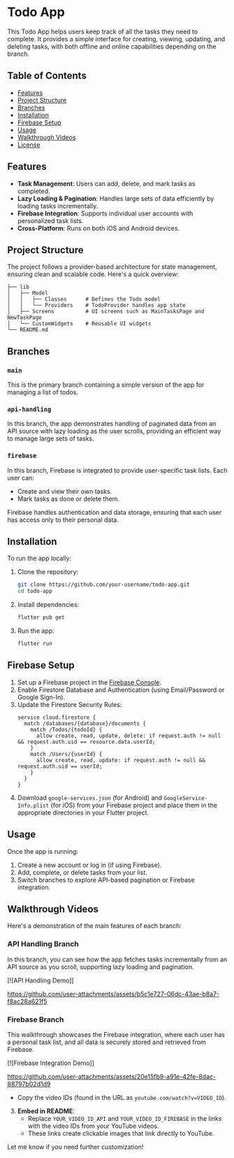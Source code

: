# Todo App

This Todo App helps users keep track of all the tasks they need to complete. It provides a simple interface for creating, viewing, updating, and deleting tasks, with both offline and online capabilities depending on the branch.

## Table of Contents
- [Features](#features)
- [Project Structure](#project-structure)
- [Branches](#branches)
- [Installation](#installation)
- [Firebase Setup](#firebase-setup)
- [Usage](#usage)
- [Walkthrough Videos](#walkthrough-videos)
- [License](#license)

## Features
- **Task Management**: Users can add, delete, and mark tasks as completed.
- **Lazy Loading & Pagination**: Handles large sets of data efficiently by loading tasks incrementally.
- **Firebase Integration**: Supports individual user accounts with personalized task lists.
- **Cross-Platform**: Runs on both iOS and Android devices.

## Project Structure
The project follows a provider-based architecture for state management, ensuring clean and scalable code. Here's a quick overview:

```
├── lib
│   ├── Model
│   │   ├── Classes      # Defines the Todo model
│   │   └── Providers    # TodoProvider handles app state
│   ├── Screens          # UI screens such as MainTasksPage and NewTaskPage
│   └── CustomWidgets    # Reusable UI widgets
└── README.md
```

## Branches
### `main`
This is the primary branch containing a simple version of the app for managing a list of todos.

### `api-handling`
In this branch, the app demonstrates handling of paginated data from an API source with lazy loading as the user scrolls, providing an efficient way to manage large sets of tasks.

### `firebase`
In this branch, Firebase is integrated to provide user-specific task lists. Each user can:
- Create and view their own tasks.
- Mark tasks as done or delete them.
  
Firebase handles authentication and data storage, ensuring that each user has access only to their personal data.

## Installation
To run the app locally:

1. Clone the repository:
    ```bash
    git clone https://github.com/your-username/todo-app.git
    cd todo-app
    ```
2. Install dependencies:
    ```bash
    flutter pub get
    ```
3. Run the app:
    ```bash
    flutter run
    ```

## Firebase Setup
1. Set up a Firebase project in the [Firebase Console](https://firebase.google.com/).
2. Enable Firestore Database and Authentication (using Email/Password or Google Sign-In).
3. Update the Firestore Security Rules:
    ```plaintext
    service cloud.firestore {
      match /databases/{database}/documents {
        match /Todos/{todoId} {
          allow create, read, update, delete: if request.auth != null && request.auth.uid == resource.data.userId;
        }
        match /Users/{userId} {
          allow create, read, update: if request.auth != null && request.auth.uid == userId;
        }
      }
    }
    ```
4. Download `google-services.json` (for Android) and `GoogleService-Info.plist` (for iOS) from your Firebase project and place them in the appropriate directories in your Flutter project.

## Usage
Once the app is running:
1. Create a new account or log in (if using Firebase).
2. Add, complete, or delete tasks from your list.
3. Switch branches to explore API-based pagination or Firebase integration.

## Walkthrough Videos

Here's a demonstration of the main features of each branch:

### API Handling Branch
In this branch, you can see how the app fetches tasks incrementally from an API source as you scroll, supporting lazy loading and pagination.

[![API Handling Demo]]

https://github.com/user-attachments/assets/b5c1e727-06dc-43ae-b8a7-f8ac28a621f5


### Firebase Branch
This walkthrough showcases the Firebase integration, where each user has a personal task list, and all data is securely stored and retrieved from Firebase.

[![Firebase Integration Demo]]

https://github.com/user-attachments/assets/20e15fb9-a91e-42fe-8dac-88797b02d1d9
   - Copy the video IDs (found in the URL as `youtube.com/watch?v=VIDEO_ID`).

3. **Embed in README**:
   - Replace `YOUR_VIDEO_ID_API` and `YOUR_VIDEO_ID_FIREBASE` in the links with the video IDs from your YouTube videos.
   - These links create clickable images that link directly to YouTube.

Let me know if you need further customization!
